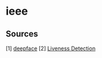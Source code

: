 # ieee

## Sources
[1] <a href= "https://github.com/serengil/deepface?tab=readme-ov-file">deepface</a>
[2] <a href= "https://arxiv.org/pdf/1801.01949.pdf#:~:text=We%20propose%20Face%20Flashing%2C%20a,to%20forge%20responses%20during%20authentication"> Liveness Detection </a>
